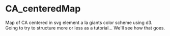 CA_centeredMap
==============

Map of CA centered in svg element a la giants color scheme using d3. Going to try to structure more or less as a tutorial... 
We'll see how that goes.


